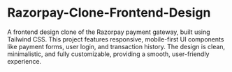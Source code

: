 # Razorpay-Clone-Frontend-Design
A frontend design clone of the Razorpay payment gateway, built using Tailwind CSS. This project features responsive, mobile-first UI components like payment forms, user login, and transaction history. The design is clean, minimalistic, and fully customizable, providing a smooth, user-friendly experience.
